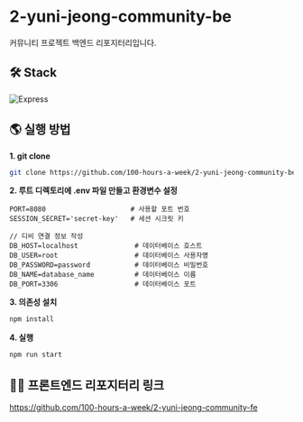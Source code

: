 # 2-yuni-jeong-community-be
커뮤니티 프로젝트 백엔드 리포지터리입니다.

## 🛠️ Stack
![Express](https://img.shields.io/badge/Express-000000?style=for-the-badge&logo=express&logoColor=white)

## 🌎 실행 방법
**1. git clone**
```bash
git clone https://github.com/100-hours-a-week/2-yuni-jeong-community-be.git
```

**2. 루트 디렉토리에 .env 파일 만들고 환경변수 설정**
```env
PORT=8080                     # 사용할 포트 번호
SESSION_SECRET='secret-key'   # 세션 시크릿 키

// 디비 연결 정보 작성
DB_HOST=localhost              # 데이터베이스 호스트
DB_USER=root                   # 데이터베이스 사용자명
DB_PASSWORD=password           # 데이터베이스 비밀번호
DB_NAME=database_name          # 데이터베이스 이름
DB_PORT=3306                   # 데이터베이스 포트
```

**3. 의존성 설치**
```bash
npm install
```

**4. 실행**
```bash
npm run start
```

## 👨‍💻 프론트엔드 리포지터리 링크
https://github.com/100-hours-a-week/2-yuni-jeong-community-fe
